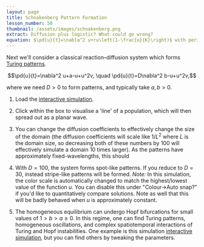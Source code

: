```yaml
---
layout: page
title: Schnakenberg Pattern Formation
lesson_number: 50
thumbnail: /assets/images/schnakenberg.png
extract: Diffusion plus logistic? What could go wrong? 
equation: $\pd{u}{t}=\nabla^2 u+ru\left(1-\frac{u}{K}\right)$ with periodic boundary conditions
---
```

Next we'll consider a classical reaction–diffusion system which forms [Turing patterns](https://en.wikipedia.org/wiki/Turing_pattern). 

$$\pd{u}{t}=\nabla^2 u+a-u+u^2v, \quad \pd{u}{t}=D\nabla^2 b-u+u^2v,$$

where we need $D>0$ to form patterns, and typically take $a,b>0$.

1. Load the [interactive simulation](/sim/?preset=Schnakenberg). 

1. Click within the box to visualise a 'line' of a population, which will then spread out as a planar wave. 

1. You can change the diffusion coefficients to effectively change the size of the domain (the diffusion coefficients will scale like $1/L^2$ where $L$ is the domain size, so decreasing both of these numbers by $100$ will effectively simulate a domain $10$ times larger). As the patterns have approximately fixed-wavelengths, this should 

1. With $D=100$, the system forms spot-like patterns. If you reduce to $D=30$, instead stripe-like patterns will be formed. *Note:* In this simulation, the color scale is automatically changed to match the highest/lowest value of the function $u$. You can disable this under "Colour->Auto snap?" if you'd like to quantitatively compare solutions. Note as well that this will be badly behaved when $u$ is approximately constant.

1. The homogeneous equilibrium can undergo Hopf bifurcations for small values of $1 > b > a \geq 0$. In this regime, one can find Turing patterns, homogeneous oscillations, and complex spatiotemporal interactions of Turing and Hopf instabilities. One example is this simulation [interactive simulation](/sim/?preset=SchnakenbergHopf), but you can find others by tweaking the parameters.
